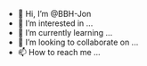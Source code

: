 - 👋 Hi, I’m @BBH-Jon
- 👀 I’m interested in ...
- 🌱 I’m currently learning ...
- 💞️ I’m looking to collaborate on ...
- 📫 How to reach me ...

<!---
BBH-Jon/BBH-Jon is a ✨ special ✨ repository because its `README.md` (this file) appears on your GitHub profile.
You can click the Preview link to take a look at your changes.
--->
